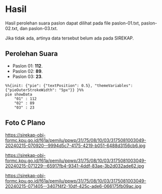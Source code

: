 # Hasil

Hasil perolehan suara paslon dapat dilihat pada file paslon-01.txt, paslon-02.txt, dan paslon-03.txt.

Jika tidak ada, artinya data tersebut belum ada pada SIREKAP.

## Perolehan Suara

 * Paslon 01: **112**.
 * Paslon 02: **89**.
 * Paslon 03: **23**.

```mermaid
%%{init: {"pie": {"textPosition": 0.5}, "themeVariables": {"pieOuterStrokeWidth": "5px"}} }%%
pie showData
    "01" : 112
    "02" : 89
    "03" : 23
```
## Foto C Plano

https://sirekap-obj-formc.kpu.go.id/f61a/pemilu/ppwp/31/75/08/10/03/3175081003049-20240215-070920--9994d5c7-4175-4219-b051-6488d3156cb6.jpg

https://sirekap-obj-formc.kpu.go.id/f61a/pemilu/ppwp/31/75/08/10/03/3175081003049-20240215-071229--65917fb4-9341-4ddf-83ae-3b2d032ade62.jpg

https://sirekap-obj-formc.kpu.go.id/f61a/pemilu/ppwp/31/75/08/10/03/3175081003049-20240215-071405--3407f4f2-10df-425c-ade6-066175fb09ac.jpg
